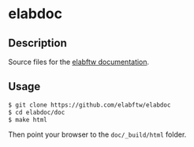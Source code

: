 # elabdoc

## Description
Source files for the [elabftw documentation](https://elabftw.readthedocs.io).

## Usage

~~~bash
$ git clone https://github.com/elabftw/elabdoc
$ cd elabdoc/doc
$ make html
~~~

Then point your browser to the `doc/_build/html` folder.
